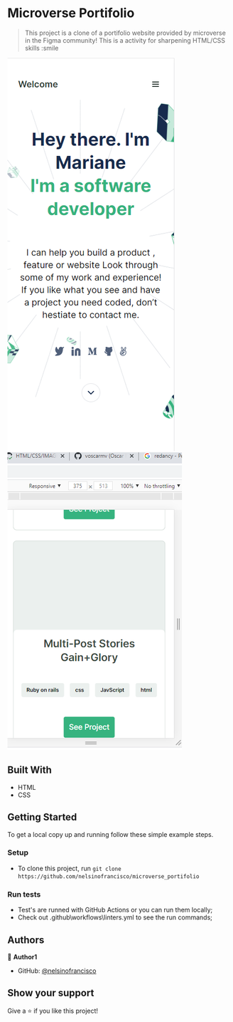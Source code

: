 # Microverse Portifolio

> This project is a clone of a portifolio website provided by microverse in the Figma community! This is a activity for sharpening HTML/CSS skills :smile

![screenshot](https://raw.githubusercontent.com/nelsinofrancisco/microverse_portifolio/development_works_aboutme/img/screenshots/mobile_first_project.png)
![screenshot](https://raw.githubusercontent.com/nelsinofrancisco/microverse_portifolio/development_works_aboutme/img/screenshots/mobile_second_project.png)

## Built With

- HTML
- CSS

## Getting Started

To get a local copy up and running follow these simple example steps.

### Setup

- To clone this project, run `git clone https://github.com/nelsinofrancisco/microverse_portifolio`

### Run tests

- Test's are runned with GitHub Actions or you can run them locally;
- Check out .github\workflows\linters.yml to see the run commands;

## Authors

👤 **Author1**

- GitHub: [@nelsinofrancisco](https://github.com/nelsinofrancisco)

## Show your support

Give a ⭐️ if you like this project!

